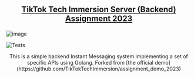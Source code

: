## <p align="center">[TikTok Tech Immersion Server (Backend) Assignment 2023](https://bytedance.sg.feishu.cn/docx/P9kQdDkh5oqG37xVm5slN1Mrgle)</p>
![image](https://github.com/SharpWoofer/TikTok-Tech-Immersion-Assignment-2023/assets/127273523/7668d883-03dc-4cd3-b097-17704da9dd4a)

![Tests](https://github.com/TikTokTechImmersion/assignment_demo_2023/actions/workflows/test.yml/badge.svg)
<p align="center">This is a simple backend Instant Messaging system implementing a set of specific APIs using Golang. Forked from [the official demo](https://github.com/TikTokTechImmersion/assignment_demo_2023)</p>
